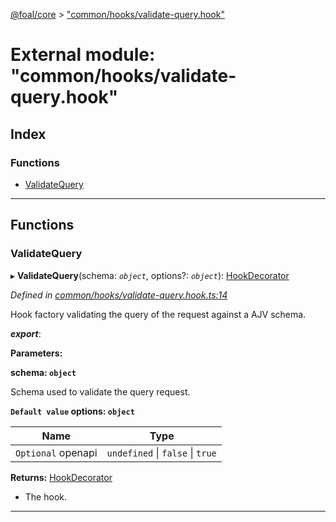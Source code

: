[@foal/core](../README.md) > ["common/hooks/validate-query.hook"](../modules/_common_hooks_validate_query_hook_.md)

# External module: "common/hooks/validate-query.hook"

## Index

### Functions

* [ValidateQuery](_common_hooks_validate_query_hook_.md#validatequery)

---

## Functions

<a id="validatequery"></a>

###  ValidateQuery

▸ **ValidateQuery**(schema: *`object`*, options?: *`object`*): [HookDecorator](_core_hooks_.md#hookdecorator)

*Defined in [common/hooks/validate-query.hook.ts:14](https://github.com/FoalTS/foal/blob/70cc46bd/packages/core/src/common/hooks/validate-query.hook.ts#L14)*

Hook factory validating the query of the request against a AJV schema.

*__export__*: 

**Parameters:**

**schema: `object`**

Schema used to validate the query request.

**`Default value` options: `object`**

| Name | Type |
| ------ | ------ |
| `Optional` openapi | `undefined` \| `false` \| `true` |

**Returns:** [HookDecorator](_core_hooks_.md#hookdecorator)
*   The hook.

___

